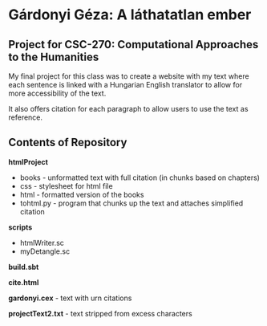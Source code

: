 # Gárdonyi Géza: A láthatatlan ember
## Project for CSC-270: Computational Approaches to the Humanities


My final project for this class was to create a website with my text where each sentence is linked with a Hungarian English translator to allow for more accessibility of the text.

It also offers citation for each paragraph to allow users to use the text as reference.


## Contents of Repository

**htmlProject**
  - books - unformatted text with full citation (in chunks based on chapters)
  - css - stylesheet for html file
  - html - formatted version of the books
  - tohtml.py - program that chunks up the text and attaches simplified citation

**scripts**
  - htmlWriter.sc
  - myDetangle.sc


**build.sbt**

**cite.html**

**gardonyi.cex** - text with urn citations

**projectText2.txt** - text stripped from excess characters
